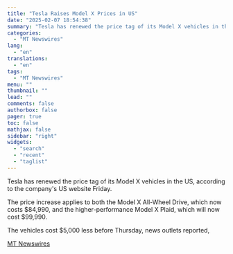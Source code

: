 ```yaml
---
title: "Tesla Raises Model X Prices in US"
date: "2025-02-07 18:54:38"
summary: "Tesla has renewed the price tag of its Model X vehicles in the US, according to the company's US website Friday. The price increase applies to both the Model X All-Wheel Drive, which now costs $84,990, and the higher-performance Model X Plaid, which will now cost $99,990. The vehicles cost..."
categories:
  - "MT Newswires"
lang:
  - "en"
translations:
  - "en"
tags:
  - "MT Newswires"
menu: ""
thumbnail: ""
lead: ""
comments: false
authorbox: false
pager: true
toc: false
mathjax: false
sidebar: "right"
widgets:
  - "search"
  - "recent"
  - "taglist"
---
```


Tesla has renewed the price tag of its Model X vehicles in the US, according to the company's US website Friday.

The price increase applies to both the Model X All-Wheel Drive, which now costs $84,990, and the higher-performance Model X Plaid, which will now cost $99,990.

The vehicles cost $5,000 less before Thursday, news outlets reported,

[MT Newswires](https://www.tradingview.com/news/mtnewswires.com:20250207:A3312193:0/)
